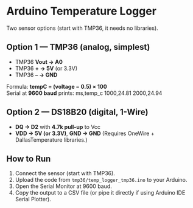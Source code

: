 # Arduino Temperature Logger

Two sensor options (start with TMP36, it needs no libraries).

## Option 1 — TMP36 (analog, simplest)
- TMP36 **Vout → A0**
- TMP36 **+ → 5V** (or 3.3V)
- TMP36 **– → GND**

Formula: **tempC = (voltage − 0.5) × 100**  
Serial at **9600 baud** prints:
ms,temp_c
1000,24.81
2000,24.94

## Option 2 — DS18B20 (digital, 1-Wire)
- **DQ → D2** with **4.7k pull-up** to Vcc
- **VDD → 5V (or 3.3V)**, **GND → GND**
(Requires OneWire + DallasTemperature libraries.)

## How to Run
1. Connect the sensor (start with TMP36).
2. Upload the code from `tmp36/temp_logger_tmp36.ino` to your Arduino.
3. Open the Serial Monitor at 9600 baud.
4. Copy the output to a CSV file (or pipe it directly if using Arduino IDE Serial Plotter).
